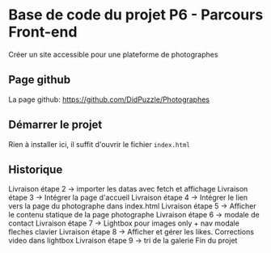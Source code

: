 # Base de code du projet P6 - Parcours Front-end
Créer un site accessible pour une plateforme de photographes

## Page github
La page github: https://github.com/DidPuzzle/Photographes

## Démarrer le projet
Rien à installer ici, il suffit d'ouvrir le fichier `index.html`

## Historique
Livraison étape 2 -> importer les datas avec fetch et affichage
Livraison étape 3 -> Intégrer la page d'accueil
Livraison étape 4 -> Intégrer le lien vers la page du photographe dans index.html
Livraison étape 5 -> Afficher le contenu statique de la page photographe
Livraison étape 6 -> modale de contact
Livraison étape 7 -> Lightbox pour images only + nav modale fleches clavier
Livraison étape 8 -> Afficher et gérer les likes. Corrections video dans lightbox
Livraison étape 9 -> tri de la galerie
Fin du projet 